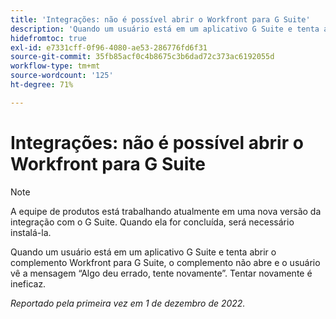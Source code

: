 ```yaml
---
title: 'Integrações: não é possível abrir o Workfront para G Suite'
description: 'Quando um usuário está em um aplicativo G Suite e tenta abrir o complemento Workfront for G Suite, o complemento não abre e o usuário vê a mensagem Algo deu errado, tente novamente. Tentar novamente é ineficaz. '
hidefromtoc: true
exl-id: e7331cff-0f96-4080-ae53-286776fd6f31
source-git-commit: 35fb85acf0c4b8675c3b6dad72c373ac6192055d
workflow-type: tm+mt
source-wordcount: '125'
ht-degree: 71%

---
```


# Integrações: não é possível abrir o Workfront para G Suite

<!--Converted to Story-->

>[!NOTE]
>
>A equipe de produtos está trabalhando atualmente em uma nova versão da integração com o G Suite. Quando ela for concluída, será necessário instalá-la.

Quando um usuário está em um aplicativo G Suite e tenta abrir o complemento Workfront para G Suite, o complemento não abre e o usuário vê a mensagem “Algo deu errado, tente novamente”. Tentar novamente é ineficaz.

_Reportado pela primeira vez em 1 de dezembro de 2022._
